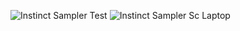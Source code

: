 ![Instinct Sampler Test](https://github.com/gauravk113/basic-midi-audio-sampler/assets/56605199/5ebb5cd3-4a24-4ac0-8d04-e84c52254bbe)
![Instinct Sampler Sc Laptop](https://github.com/gauravk113/basic-midi-audio-sampler/assets/56605199/73da7448-6dcd-41ed-b9f7-cdabf11062e7)
